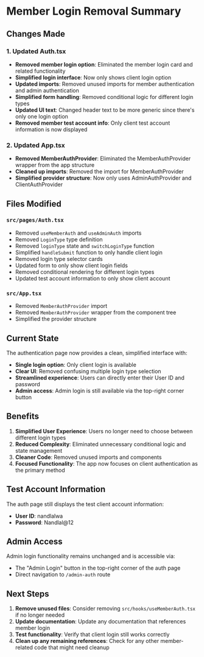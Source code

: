 # Member Login Removal Summary

## Changes Made

### 1. Updated Auth.tsx
- **Removed member login option**: Eliminated the member login card and related functionality
- **Simplified login interface**: Now only shows client login option
- **Updated imports**: Removed unused imports for member authentication and admin authentication
- **Simplified form handling**: Removed conditional logic for different login types
- **Updated UI text**: Changed header text to be more generic since there's only one login option
- **Removed member test account info**: Only client test account information is now displayed

### 2. Updated App.tsx
- **Removed MemberAuthProvider**: Eliminated the MemberAuthProvider wrapper from the app structure
- **Cleaned up imports**: Removed the import for MemberAuthProvider
- **Simplified provider structure**: Now only uses AdminAuthProvider and ClientAuthProvider

## Files Modified

### `src/pages/Auth.tsx`
- Removed `useMemberAuth` and `useAdminAuth` imports
- Removed `LoginType` type definition
- Removed `loginType` state and `switchLoginType` function
- Simplified `handleSubmit` function to only handle client login
- Removed login type selector cards
- Updated form to only show client login fields
- Removed conditional rendering for different login types
- Updated test account information to only show client account

### `src/App.tsx`
- Removed `MemberAuthProvider` import
- Removed `MemberAuthProvider` wrapper from the component tree
- Simplified the provider structure

## Current State

The authentication page now provides a clean, simplified interface with:
- **Single login option**: Only client login is available
- **Clear UI**: Removed confusing multiple login type selection
- **Streamlined experience**: Users can directly enter their User ID and password
- **Admin access**: Admin login is still available via the top-right corner button

## Benefits

1. **Simplified User Experience**: Users no longer need to choose between different login types
2. **Reduced Complexity**: Eliminated unnecessary conditional logic and state management
3. **Cleaner Code**: Removed unused imports and components
4. **Focused Functionality**: The app now focuses on client authentication as the primary method

## Test Account Information

The auth page still displays the test client account information:
- **User ID**: nandlalwa
- **Password**: Nandlal@12

## Admin Access

Admin login functionality remains unchanged and is accessible via:
- The "Admin Login" button in the top-right corner of the auth page
- Direct navigation to `/admin-auth` route

## Next Steps

1. **Remove unused files**: Consider removing `src/hooks/useMemberAuth.tsx` if no longer needed
2. **Update documentation**: Update any documentation that references member login
3. **Test functionality**: Verify that client login still works correctly
4. **Clean up any remaining references**: Check for any other member-related code that might need cleanup
